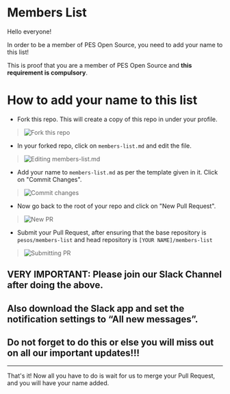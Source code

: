 # Members List
Hello everyone!

In order to be a member of PES Open Source, you need to add your name to this list!

This is proof that you are a member of PES Open Source and **this requirement is compulsory**.


# How to add your name to this list

- Fork this repo. This will create a copy of this repo in under your profile.

> ![Fork this repo](/images/fork.png)

- In your forked repo, click on `members-list.md` and edit the file.

> ![Editing members-list.md](/images/editlist.png)

- Add your name to `members-list.md` as per the template given in it. Click on "Commit Changes".

> ![Commit changes](/images/commit.png)

- Now go back to the root of your repo and click on "New Pull Request".

> ![New PR](/images/pr.png)

- Submit your Pull Request, after ensuring that the base repository is `pesos/members-list` and head repository is `[YOUR NAME]/members-list`

> ![Submitting PR](/images/createpr2.png)

## VERY IMPORTANT: Please join our Slack Channel after doing the above.  
## Also download the Slack app and set the notification settings to “All new messages”.  
## Do not forget to do this or else you will miss out on all our important updates!!!

---

That's it! Now all you have to do is wait for us to merge your Pull Request, and you will have your name added.
